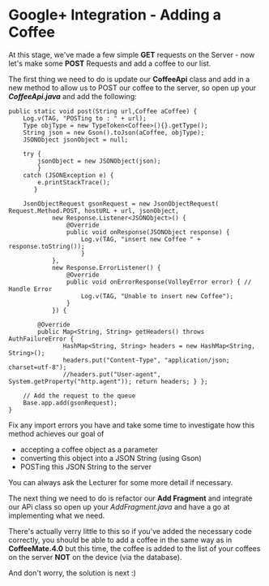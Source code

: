 # Google+ Integration - Adding a Coffee

At this stage, we've made a few simple **GET** requests on the Server - now let's make some **POST** Requests and add a coffee to our list.

The first thing we need to do is update our **CoffeeApi** class and add in a new method to allow us to POST our coffee to the server, so open up your **_CoffeeApi.java_** and add the following:

```
public static void post(String url,Coffee aCoffee) { 
    Log.v(TAG, "POSTing to : " + url); 
    Type objType = new TypeToken<Coffee>(){}.getType(); 
    String json = new Gson().toJson(aCoffee, objType); 
    JSONObject jsonObject = null; 

    try { 
        jsonObject = new JSONObject(json); 
        } 
    catch (JSONException e) { 
        e.printStackTrace(); 
       }     

    JsonObjectRequest gsonRequest = new JsonObjectRequest( Request.Method.POST, hostURL + url, jsonObject, 
            new Response.Listener<JSONObject>() { 
                @Override 
                public void onResponse(JSONObject response) { 
                    Log.v(TAG, "insert new Coffee " + response.toString()); 
                    } 
            }, 
            new Response.ErrorListener() { 
                @Override 
                public void onErrorResponse(VolleyError error) { // Handle Error 
                    Log.v(TAG, "Unable to insert new Coffee"); 
                } 
            }) { 

        @Override 
        public Map<String, String> getHeaders() throws AuthFailureError { 
               HashMap<String, String> headers = new HashMap<String, String>(); 
               headers.put("Content-Type", "application/json; charset=utf-8"); 
               //headers.put("User-agent", System.getProperty("http.agent")); return headers; } }; 
    
    // Add the request to the queue 
    Base.app.add(gsonRequest);
}
```
Fix any import errors you have and take some time to investigate how this method achieves our goal of

- accepting a coffee object as a parameter
- converting this object into a JSON String (using Gson)
- POSTing this JSON String to the server

You can always ask the Lecturer for some more detail if necessary.

The next thing we need to do is refactor our **Add Fragment** and integrate our APi class so open up your _AddFragment.java_ and have a go at implementing what we need.

There's actually verry little to this so if you've added the necessary code correctly, you should be able to add a coffee in the same way as in **CoffeeMate.4.0** but this time, the coffee is added to the list of your coffees on the server **NOT** on the device (via the database).

And don't worry, the solution is next :)

